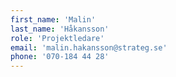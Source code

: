 ```yaml
---
first_name: 'Malin'
last_name: 'Håkansson'
role: 'Projektledare'
email: 'malin.hakansson@strateg.se'
phone: '070-184 44 28'
---
```

